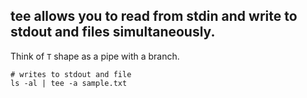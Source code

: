 
## tee allows you to read from stdin and write to stdout and files simultaneously.

Think of `T` shape as a pipe with a branch.

```
# writes to stdout and file
ls -al | tee -a sample.txt
```

